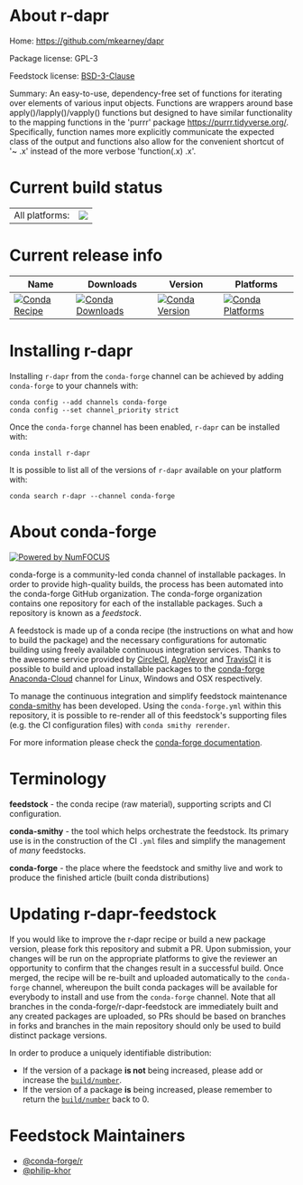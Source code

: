 About r-dapr
============

Home: https://github.com/mkearney/dapr

Package license: GPL-3

Feedstock license: [BSD-3-Clause](https://github.com/conda-forge/r-dapr-feedstock/blob/master/LICENSE.txt)

Summary: An easy-to-use, dependency-free set of functions for iterating over elements of various input objects. Functions are wrappers around base apply()/lapply()/vapply() functions but designed to have similar functionality to the mapping functions in the 'purrr' package <https://purrr.tidyverse.org/>. Specifically, function names more explicitly communicate the expected class of the output and functions also allow for the convenient shortcut of '~ .x' instead of the more verbose 'function(.x) .x'.

Current build status
====================


<table><tr><td>All platforms:</td>
    <td>
      <a href="https://dev.azure.com/conda-forge/feedstock-builds/_build/latest?definitionId=8003&branchName=master">
        <img src="https://dev.azure.com/conda-forge/feedstock-builds/_apis/build/status/r-dapr-feedstock?branchName=master">
      </a>
    </td>
  </tr>
</table>

Current release info
====================

| Name | Downloads | Version | Platforms |
| --- | --- | --- | --- |
| [![Conda Recipe](https://img.shields.io/badge/recipe-r--dapr-green.svg)](https://anaconda.org/conda-forge/r-dapr) | [![Conda Downloads](https://img.shields.io/conda/dn/conda-forge/r-dapr.svg)](https://anaconda.org/conda-forge/r-dapr) | [![Conda Version](https://img.shields.io/conda/vn/conda-forge/r-dapr.svg)](https://anaconda.org/conda-forge/r-dapr) | [![Conda Platforms](https://img.shields.io/conda/pn/conda-forge/r-dapr.svg)](https://anaconda.org/conda-forge/r-dapr) |

Installing r-dapr
=================

Installing `r-dapr` from the `conda-forge` channel can be achieved by adding `conda-forge` to your channels with:

```
conda config --add channels conda-forge
conda config --set channel_priority strict
```

Once the `conda-forge` channel has been enabled, `r-dapr` can be installed with:

```
conda install r-dapr
```

It is possible to list all of the versions of `r-dapr` available on your platform with:

```
conda search r-dapr --channel conda-forge
```


About conda-forge
=================

[![Powered by NumFOCUS](https://img.shields.io/badge/powered%20by-NumFOCUS-orange.svg?style=flat&colorA=E1523D&colorB=007D8A)](http://numfocus.org)

conda-forge is a community-led conda channel of installable packages.
In order to provide high-quality builds, the process has been automated into the
conda-forge GitHub organization. The conda-forge organization contains one repository
for each of the installable packages. Such a repository is known as a *feedstock*.

A feedstock is made up of a conda recipe (the instructions on what and how to build
the package) and the necessary configurations for automatic building using freely
available continuous integration services. Thanks to the awesome service provided by
[CircleCI](https://circleci.com/), [AppVeyor](https://www.appveyor.com/)
and [TravisCI](https://travis-ci.com/) it is possible to build and upload installable
packages to the [conda-forge](https://anaconda.org/conda-forge)
[Anaconda-Cloud](https://anaconda.org/) channel for Linux, Windows and OSX respectively.

To manage the continuous integration and simplify feedstock maintenance
[conda-smithy](https://github.com/conda-forge/conda-smithy) has been developed.
Using the ``conda-forge.yml`` within this repository, it is possible to re-render all of
this feedstock's supporting files (e.g. the CI configuration files) with ``conda smithy rerender``.

For more information please check the [conda-forge documentation](https://conda-forge.org/docs/).

Terminology
===========

**feedstock** - the conda recipe (raw material), supporting scripts and CI configuration.

**conda-smithy** - the tool which helps orchestrate the feedstock.
                   Its primary use is in the construction of the CI ``.yml`` files
                   and simplify the management of *many* feedstocks.

**conda-forge** - the place where the feedstock and smithy live and work to
                  produce the finished article (built conda distributions)


Updating r-dapr-feedstock
=========================

If you would like to improve the r-dapr recipe or build a new
package version, please fork this repository and submit a PR. Upon submission,
your changes will be run on the appropriate platforms to give the reviewer an
opportunity to confirm that the changes result in a successful build. Once
merged, the recipe will be re-built and uploaded automatically to the
`conda-forge` channel, whereupon the built conda packages will be available for
everybody to install and use from the `conda-forge` channel.
Note that all branches in the conda-forge/r-dapr-feedstock are
immediately built and any created packages are uploaded, so PRs should be based
on branches in forks and branches in the main repository should only be used to
build distinct package versions.

In order to produce a uniquely identifiable distribution:
 * If the version of a package **is not** being increased, please add or increase
   the [``build/number``](https://docs.conda.io/projects/conda-build/en/latest/resources/define-metadata.html#build-number-and-string).
 * If the version of a package **is** being increased, please remember to return
   the [``build/number``](https://docs.conda.io/projects/conda-build/en/latest/resources/define-metadata.html#build-number-and-string)
   back to 0.

Feedstock Maintainers
=====================

* [@conda-forge/r](https://github.com/conda-forge/r/)
* [@philip-khor](https://github.com/philip-khor/)

